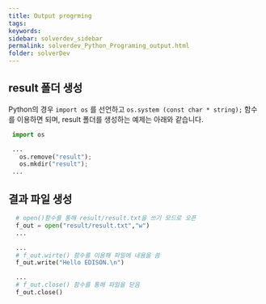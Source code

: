 ```yaml
---
title: Output progrming
tags: 
keywords:
sidebar: solverdev_sidebar
permalink: solverdev_Python_Programing_output.html
folder: solverDev
---
```


## result 폴더 생성

Python의 경우 ```import os``` 를 선언하고 ```os.system (const char * string);``` 함수를 이용하면 되며, result 폴더를 생성하는 예제는 아래와 같습니다.

```python
 import os

 ...
   os.remove("result");
   os.mkdir("result");
 ...
```

## 결과 파일 생성

```Python
  # open()함수를 통해 result/result.txt을 쓰기 모드로 오픈
  f_out = open("result/result.txt","w")
  ...

  ...
  # f_out.wirte() 함수를 이용해 파일에 내용을 씀
  f_out.write("Hello EDISON.\n")

  ...
  # f_out.close() 함수를 통해 파일을 닫음
  f_out.close()
```
